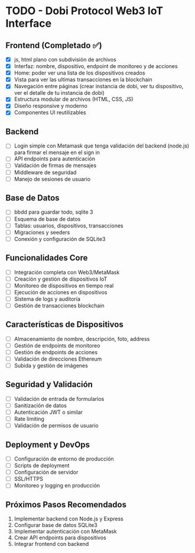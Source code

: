 # TODO - Dobi Protocol Web3 IoT Interface

## Frontend (Completado ✅)
- [x] js, html plano con subdivisión de archivos
- [x] Interfaz: nombre, dispositivo, endpoint de monitoreo y de acciones
- [x] Home: poder ver una lista de los dispositivos creados
- [x] Vista para ver las ultimas transacciones en la blockchain
- [x] Navegación entre páginas (crear instancia de dobi, ver tu dispositivo, ver el detalle de tu instancia de dobi)
- [x] Estructura modular de archivos (HTML, CSS, JS)
- [x] Diseño responsive y moderno
- [x] Componentes UI reutilizables

## Backend
- [ ] Login simple con Metamask que tenga validación del backend (node.js) para firmar el mensaje en el sign in
- [ ] API endpoints para autenticación
- [ ] Validación de firmas de mensajes
- [ ] Middleware de seguridad
- [ ] Manejo de sesiones de usuario

## Base de Datos
- [ ] bbdd para guardar todo, sqlite 3
- [ ] Esquema de base de datos
- [ ] Tablas: usuarios, dispositivos, transacciones
- [ ] Migraciones y seeders
- [ ] Conexión y configuración de SQLite3

## Funcionalidades Core
- [ ] Integración completa con Web3/MetaMask
- [ ] Creación y gestión de dispositivos IoT
- [ ] Monitoreo de dispositivos en tiempo real
- [ ] Ejecución de acciones en dispositivos
- [ ] Sistema de logs y auditoría
- [ ] Gestión de transacciones blockchain

## Características de Dispositivos
- [ ] Almacenamiento de nombre, descripción, foto, address
- [ ] Gestión de endpoints de monitoreo
- [ ] Gestión de endpoints de acciones
- [ ] Validación de direcciones Ethereum
- [ ] Subida y gestión de imágenes

## Seguridad y Validación
- [ ] Validación de entrada de formularios
- [ ] Sanitización de datos
- [ ] Autenticación JWT o similar
- [ ] Rate limiting
- [ ] Validación de permisos de usuario

## Deployment y DevOps 
- [ ] Configuración de entorno de producción
- [ ] Scripts de deployment
- [ ] Configuración de servidor
- [ ] SSL/HTTPS
- [ ] Monitoreo y logging en producción

## Próximos Pasos Recomendados
1. Implementar backend con Node.js y Express
2. Configurar base de datos SQLite3
3. Implementar autenticación con MetaMask
4. Crear API endpoints para dispositivos
5. Integrar frontend con backend
